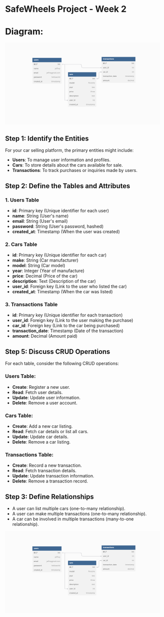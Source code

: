 # SafeWheels Project - Week 2
# Diagram: 
![Diagrama do Banco de Dados](diagram.png)


## Step 1: Identify the Entities
For your car selling platform, the primary entities might include:

- **Users**: To manage user information and profiles.
- **Cars**: To store details about the cars available for sale.
- **Transactions**: To track purchases or inquiries made by users.

## Step 2: Define the Tables and Attributes

### 1. Users Table
- **id**: Primary key (Unique identifier for each user)
- **name**: String (User's name)
- **email**: String (User's email)
- **password**: String (User's password, hashed)
- **created_at**: Timestamp (When the user was created)

### 2. Cars Table
- **id**: Primary key (Unique identifier for each car)
- **make**: String (Car manufacturer)
- **model**: String (Car model)
- **year**: Integer (Year of manufacture)
- **price**: Decimal (Price of the car)
- **description**: Text (Description of the car)
- **user_id**: Foreign key (Link to the user who listed the car)
- **created_at**: Timestamp (When the car was listed)

### 3. Transactions Table
- **id**: Primary key (Unique identifier for each transaction)
- **user_id**: Foreign key (Link to the user making the purchase)
- **car_id**: Foreign key (Link to the car being purchased)
- **transaction_date**: Timestamp (Date of the transaction)
- **amount**: Decimal (Amount paid)

## Step 5: Discuss CRUD Operations
For each table, consider the following CRUD operations:

### Users Table:
- **Create**: Register a new user.
- **Read**: Fetch user details.
- **Update**: Update user information.
- **Delete**: Remove a user account.

### Cars Table:
- **Create**: Add a new car listing.
- **Read**: Fetch car details or list all cars.
- **Update**: Update car details.
- **Delete**: Remove a car listing.

### Transactions Table:
- **Create**: Record a new transaction.
- **Read**: Fetch transaction details.
- **Update**: Update transaction information.
- **Delete**: Remove a transaction record.

## Step 3: Define Relationships
- A user can list multiple cars (one-to-many relationship).
- A user can make multiple transactions (one-to-many relationship).
- A car can be involved in multiple transactions (many-to-one relationship).

![Diagrama do Banco de Dados](diagram.png)
